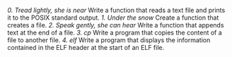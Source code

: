 *0. Tread lightly, she is near*
Write a function that reads a text file and prints it to the POSIX standard output.
*1. Under the snow*
Create a function that creates a file.
*2. Speak gently, she can hear*
Write a function that appends text at the end of a file.
*3. cp*
Write a program that copies the content of a file to another file.
*4. elf*
Write a program that displays the information contained in the ELF header at the start of an ELF file.